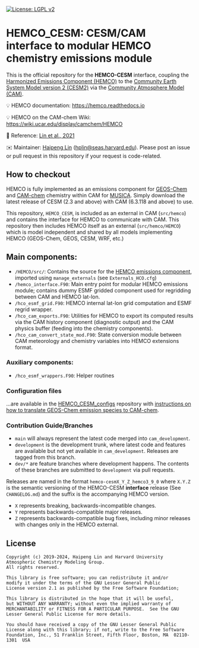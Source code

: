 [![License: LGPL v2](https://img.shields.io/badge/License-LGPL%20v2-blue.svg)](https://www.gnu.org/licenses/lgpl-2.1)

# HEMCO_CESM: CESM/CAM interface to modular HEMCO chemistry emissions module

This is the official repository for the **HEMCO-CESM** interface, coupling the [Harmonized Emissions Component (HEMCO)](https://github.com/geoschem/HEMCO) to the [Community Earth System Model version 2 (CESM2)](https://github.com/ESCOMP/CESM) via the [Community Atmosphere Model (CAM)](https://github.com/ESCOMP/CAM).

:bulb: HEMCO documentation: https://hemco.readthedocs.io

:bulb: HEMCO on the CAM-chem Wiki: https://wiki.ucar.edu/display/camchem/HEMCO

:book: Reference: [Lin et al., 2021](https://gmd.copernicus.org/articles/14/5487/2021/gmd-14-5487-2021.html)

:envelope: Maintainer: [Haipeng Lin](https://github.com/jimmielin) (hplin@seas.harvard.edu). Please post an issue or pull request in this repository if your request is code-related.

## How to checkout
HEMCO is fully implemented as an emissions component for [GEOS-Chem](https://gmd.copernicus.org/articles/15/8669/2022/) and [CAM-chem](https://wiki.ucar.edu/display/camchem/HEMCO) chemistry within CAM for [MUSICA](https://wiki.ucar.edu/display/MUSICA/MUSICA+Home). Simply download the latest release of CESM (2.3 and above) with CAM (6.3.118 and above) to use.

This repository, `HEMCO_CESM`, is included as an external in CAM (`src/hemco`) and contains the interface for HEMCO to communicate with CAM. This repository then includes HEMCO itself as an external (`src/hemco/HEMCO`) which is model independent and shared by all models implementing HEMCO (GEOS-Chem, GEOS, CESM, WRF, etc.)

## Main components:
* `/HEMCO/src/`: Contains the source for the [HEMCO emissions component](https://github.com/geoschem/HEMCO), imported using `manage_externals` (see `Externals_HCO.cfg`)
* `/hemco_interface.F90`: Main entry point for modular HEMCO emissions module; contains dummy ESMF gridded component used for regridding between CAM and HEMCO lat-lon.
* `/hco_esmf_grid.F90`: HEMCO internal lat-lon grid computation and ESMF regrid wrapper.
* `/hco_cam_exports.F90`: Utilities for HEMCO to export its computed results via the CAM history component (diagnostic output) and the CAM physics buffer (feeding into the chemistry components).
* `/hco_cam_convert_state_mod.F90`: State conversion module between CAM meteorology and chemistry variables into HEMCO extensions format.

### Auxiliary components:
* `/hco_esmf_wrappers.F90`: Helper routines

### Configuration files
...are available in the [HEMCO_CESM_configs](https://github.com/jimmielin/HEMCO_CESM_configs) repository with [instructions on how to translate GEOS-Chem emission species to CAM-chem](https://github.com/jimmielin/HEMCO_CESM_configs/blob/master/CAM-Chem/Mapping_Process.md).

### Contribution Guide/Branches
* `main` will always represent the latest code merged into `cam_development`.
* `development` is the development trunk, where latest code and features are available but not yet available in `cam_development`. Releases are tagged from this branch.
* `dev/*` are feature branches where development happens. The contents of these branches are submitted to `development` via pull requests.

Releases are named in the format `hemco-cesmX_Y_Z_hemco3_9_0` where `X.Y.Z` is the semantic versioning of the HEMCO-CESM **interface** release (See `CHANGELOG.md`) and the suffix is the accompanying HEMCO version.
* `X` represents breaking, backwards-incompatible changes.
* `Y` represents backwards-compatible major releases.
* `Z` represents backwards-compatible bug fixes, including minor releases with changes only in the HEMCO external.

## License
```
Copyright (c) 2019-2024, Haipeng Lin and Harvard University Atmospheric Chemistry Modeling Group.
All rights reserved.

This library is free software; you can redistribute it and/or
modify it under the terms of the GNU Lesser General Public
License version 2.1 as published by the Free Software Foundation;

This library is distributed in the hope that it will be useful,
but WITHOUT ANY WARRANTY; without even the implied warranty of
MERCHANTABILITY or FITNESS FOR A PARTICULAR PURPOSE.  See the GNU
Lesser General Public License for more details.

You should have received a copy of the GNU Lesser General Public
License along with this library; if not, write to the Free Software
Foundation, Inc., 51 Franklin Street, Fifth Floor, Boston, MA  02110-1301  USA
```
